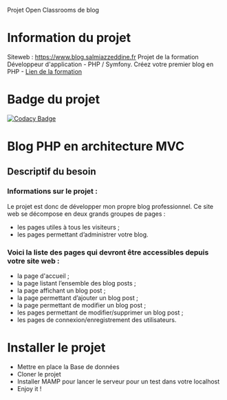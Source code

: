 Projet Open Classrooms de blog
# Information du projet
Siteweb : https://www.blog.salmiazzeddine.fr
Projet de la formation Développeur d'application - PHP / Symfony.
Créez votre premier blog en PHP - [Lien de la formation](https://openclassrooms.com/fr/paths/59-developpeur-dapplication-php-symfony)

# Badge du projet

[![Codacy Badge](https://app.codacy.com/project/badge/Grade/1c508177d6b74de280ffd6d31460cda1)](https://www.codacy.com/gh/AzzeddDev/p4_bdd-ExpressFood/dashboard?utm_source=github.com&amp;utm_medium=referral&amp;utm_content=AzzeddDev/p4_bdd-ExpressFood&amp;utm_campaign=Badge_Grade)


# Blog PHP en architecture MVC
## Descriptif du besoin

### Informations sur le projet :
Le projet est donc de développer mon propre blog professionnel. Ce site web se décompose en deux grands groupes de pages :
* les pages utiles à tous les visiteurs ;
* les pages permettant d’administrer votre blog.

### Voici la liste des pages qui devront être accessibles depuis votre site web :
* la page d'accueil ;
* la page listant l’ensemble des blog posts ;
* la page affichant un blog post ;
* la page permettant d’ajouter un blog post ;
* la page permettant de modifier un blog post ;
* les pages permettant de modifier/supprimer un blog post ;
* les pages de connexion/enregistrement des utilisateurs.


# Installer le projet
* Mettre en place la Base de données
* Cloner le projet
* Installer MAMP pour lancer le serveur pour un test dans votre localhost
* Enjoy it !
